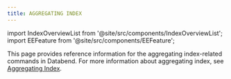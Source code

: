 ```yaml
---
title: AGGREGATING INDEX
---
```

import IndexOverviewList from '@site/src/components/IndexOverviewList';
import EEFeature from '@site/src/components/EEFeature';

<EEFeature featureName='AGGREGATING INDEX'/>

This page provides reference information for the aggregating index-related commands in Databend. For more information about aggregating index, see [Aggregating Index](/guides/performance-optimization/aggregating-index).

<IndexOverviewList />
